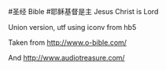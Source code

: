 #圣经 Bible
#耶稣基督是主 Jesus Christ is Lord

Union version, utf using iconv from hb5

Taken from http://www.o-bible.com/

And http://www.audiotreasure.com/
